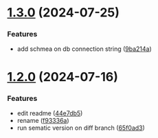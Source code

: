 # [1.3.0](https://github.com/Mohmn/treetracker-like/compare/v1.2.0...v1.3.0) (2024-07-25)


### Features

* add schmea on db connection string ([9ba214a](https://github.com/Mohmn/treetracker-like/commit/9ba214a50d2cb59cf38ff920dc7770ed4815d8cb))

# [1.2.0](https://github.com/Mohmn/treetracker-like/compare/v1.1.0...v1.2.0) (2024-07-16)


### Features

* edit readme ([44e7db5](https://github.com/Mohmn/treetracker-like/commit/44e7db5a5bf38c114ce2ee33848fd7f1a32c34ac))
* rename ([f93336a](https://github.com/Mohmn/treetracker-like/commit/f93336a7dbf06b48542455f91c54941d81389cf9))
* run sematic version on diff branch ([65f0ad3](https://github.com/Mohmn/treetracker-like/commit/65f0ad3be903fd98c0d24ae5af19c03d8eed60c1))
